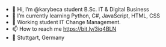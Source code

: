 - 👋 Hi, I’m @karybeca student B.Sc. IT & Digital Business  
- 🌱 I’m currently learning Python, C#, JavaScript, HTML, CSS
- 💼 Working student IT Change Management.
- 📫 How to reach me https://bit.ly/3iq4BLN
- 📍  Stuttgart, Germany
<!---
karybeca/karybeca is a ✨ special ✨ repository because its `README.md` (this file) appears on your GitHub profile.
You can click the Preview link to take a look at your changes.
--->
